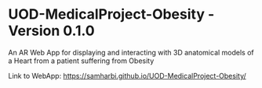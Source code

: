 # UOD-MedicalProject-Obesity - Version 0.1.0 
An AR Web App for displaying and interacting with 3D anatomical models of a Heart from a patient suffering from Obesity

Link to WebApp: https://samharbi.github.io/UOD-MedicalProject-Obesity/
